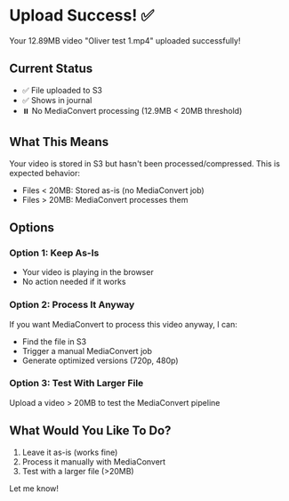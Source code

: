 # Upload Success! ✅

Your 12.89MB video "Oliver test 1.mp4" uploaded successfully!

## Current Status

- ✅ File uploaded to S3
- ✅ Shows in journal
- ⏸️ No MediaConvert processing (12.9MB < 20MB threshold)

## What This Means

Your video is stored in S3 but hasn't been processed/compressed. This is expected behavior:
- Files < 20MB: Stored as-is (no MediaConvert job)
- Files > 20MB: MediaConvert processes them

## Options

### Option 1: Keep As-Is
- Your video is playing in the browser
- No action needed if it works

### Option 2: Process It Anyway
If you want MediaConvert to process this video anyway, I can:
- Find the file in S3
- Trigger a manual MediaConvert job
- Generate optimized versions (720p, 480p)

### Option 3: Test With Larger File
Upload a video > 20MB to test the MediaConvert pipeline

## What Would You Like To Do?

1. Leave it as-is (works fine)
2. Process it manually with MediaConvert
3. Test with a larger file (>20MB)

Let me know!

